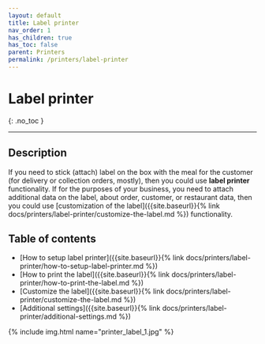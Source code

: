 ```yaml
---
layout: default
title: Label printer
nav_order: 1
has_children: true
has_toc: false
parent: Printers
permalink: /printers/label-printer
---
```


# Label printer
{: .no_toc }

---

## Description
If you need to stick (attach) label on the box with the meal for the customer (for delivery or collection orders, mostly), then you could use **label printer** functionality. If for the purposes of your business, you need to attach additional data on the label, about order, customer, or restaurant data, then you could use [customization of the label]({{site.baseurl}}{% link docs/printers/label-printer/customize-the-label.md %}) functionality.

## Table of contents
- [How to setup label printer]({{site.baseurl}}{% link docs/printers/label-printer/how-to-setup-label-printer.md %})
- [How to print the label]({{site.baseurl}}{% link docs/printers/label-printer/how-to-print-the-label.md %})
- [Customize the label]({{site.baseurl}}{% link docs/printers/label-printer/customize-the-label.md %})
- [Additional settings]({{site.baseurl}}{% link docs/printers/label-printer/additional-settings.md %})

{% include img.html name="printer_label_1.jpg" %}
